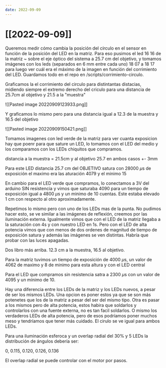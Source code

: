 ```yaml
---
date: 2022-09-09
---
```

# [[2022-09-09]]

Queremos medir cómo cambia la posición del círculo en el sensor en función de la posición del LED en la matriz. Para eso pusimos el led 16 16 de la matriz ~ sobre el eje óptico del sistema a 25.7 cm del objetivo, y tomamos imágenes con los leds (separados en 6 mm entre cada uno) 18 07 a 18 17 para luego ver cuál era el máximo de la imagen en función del corrimiento del LED. Guardamos todo en el repo en /scripts/corrimiento-circulo.

Graficamos la el corrimiento del circulo para distintantas distacias, midiendo siempre el extremo derecho del criculo para una distancia de 25.7cm al objetivo y 21.5 a la "muestra"

![[Pasted image 20220909123933.png]]

Y graficamos lo mismo pero para una distancia igual a 12.3 de la muestra y 16.5 del objetivo

![[Pasted image 20220909150421.png]]



Tomamos imagenes con led verde de la matriz para ver cuanta exposicion hay que poenr para que sature un LED, lo tomamos con el LED del medio y los comparamos con los LEDs chiquitos que compramos.

distancia a la muestra = 21.5cm y al objetivo 25.7 en ambos casos +- 3mm

Para este LED distancia 25.7 cm del OBJETIVO satura con 28000 $\mu$s de exposición
el maximo era las aturación 4079 y el minimo 15

En cambio para el LED verde que compramos, lo conectamos a 3V del arduino SIN resistencia y vimos que saturaba 4090 para un tiempo de exposición igual a 4800 $\mu$s y un minimo de  10 cuentas.  Este estaba elevado 1 cm con respecto al otro aproximadamente. 

Repetimos lo mismo pero con uno de los LEDs mas de la punta. No pudimos hacer esto, se ve similar a las imágenes de reflexión, creemos por las iluminación externa. Igualmente vimos que con el LED de la matriz llegaba a la saturación con 4s y con  nuestro LED en 1s. Pero con el LED de alta potencia vimos que con menos de dos ordenes de magnitud de tiempo de exposición satura y además las imágenes se ven distintas. Habría que probar con las luces apagadas.

Dos libro más arriba. 12.3 cm a la muestra, 16.5 al objetivo.

Para la matriz tuvimos un tiempo de exposición de 4000 $\mu$s, un valor de 4062 de maximo y 8 de minimo para esta altura y con el LED central

Para el LED que compramos sin resistencia satra a 2300 $\mu$s con un valor de 4095 y un mínimo de 10.

Hay una diferencia entre los LEDs de la matriz y los LEDs nuevos, a pesar de ser los mismos LEDs. Una opcion es  poner estos ya que se son más potenetes que los de la matriz a pesar del ser del mismo tipo. Otra es pasar a los mismos pero de alta potencia, estos habira que soldarlos y controlarlos con una fuente externa, no es tan facil soldarlos. O mismo los verdaderos LEDs de alta potencia, pero de esos podríamos poner muchos meso y tendríamos que tener más cuidado. El cirulo se ve igual para ambos LEDs. 

Para una iluminación esferoca y un overlap radial del 30% y 5 LEDs la distribución de ángulos debería ser:

0, 0.115, 0.120, 0.126, 0.136

El overlap radial se puede controlar con el motor por pasos. 



